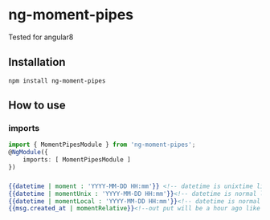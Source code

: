 # ng-moment-pipes
Tested for angular8

## Installation
```
npm install ng-moment-pipes
```
## How to use

### imports
``` app.module.ts
import { MomentPipesModule } from 'ng-moment-pipes';
@NgModule({
    imports: [ MomentPipesModule ]
})
```

###
``` app.html
{{datetime | moment : 'YYYY-MM-DD HH:mm'}} <!-- datetime is unixtime like 1592345678 -->
{{datetime | momentUnix : 'YYYY-MM-DD HH:mm'}}<!-- datetime is normal like 1592345678 -->
{{datetime | momentLocal : 'YYYY-MM-DD HH:mm'}}<!-- datetime is normal like 1592345678 -->
{{msg.created_at | momentRelative}}<!--out put will be a hour ago like that -->
```
